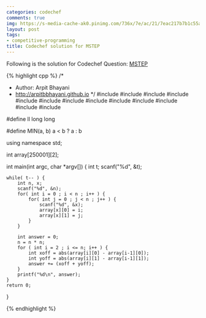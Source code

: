 ```yaml
---
categories: codechef
comments: true
img: https://s-media-cache-ak0.pinimg.com/736x/7e/ac/21/7eac217b7b1c55ab7fd56758e4e181be.jpg
layout: post
tags:
- competitive-programming
title: Codechef solution for MSTEP
---
```


Following is the solution for Codechef Question: [MSTEP](https://www.codechef.com/problems/MSTEP)

{% highlight cpp %}
/*
 *  Author: Arpit Bhayani
 *  http://arpitbbhayani.github.io
 */
#include <cmath>
#include <cstdio>
#include <cstdlib>
#include <climits>
#include <deque>
#include <iostream>
#include <list>
#include <limits>
#include <map>
#include <queue>
#include <set>
#include <stack>
#include <vector>

#define ll long long

#define MIN(a, b) a < b ? a : b

using namespace std;

int array[250001][2];

int main(int argc, char *argv[]) {
    int t;
    scanf("%d", &t);

    while( t-- ) {
        int n, x;
        scanf("%d", &n);
        for( int i = 0 ; i < n ; i++ ) {
            for( int j = 0 ; j < n ; j++ ) {
                scanf("%d", &x);
                array[x][0] = i;
                array[x][1] = j;
            }
        }

        int answer = 0;
        n = n * n;
        for ( int i = 2 ; i <= n; i++ ) {
            int xoff = abs(array[i][0] - array[i-1][0]);
            int yoff = abs(array[i][1] - array[i-1][1]);
            answer += (xoff + yoff);
        }
        printf("%d\n", answer);
    }
    return 0;
}

{% endhighlight %}
